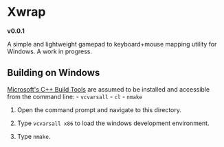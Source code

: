 # Xwrap
**v0.0.1**

A simple and lightweight gamepad to 
keyboard+mouse mapping utility for 
Windows. A work in progress.

## Building on Windows
[Microsoft's C++ Build Tools](https://visualstudio.microsoft.com/visual-cpp-build-tools/) are assumed to be installed and accessible from the command line:
    - `vcvarsall`
    - `cl`
    - `nmake`

1) Open the command prompt and navigate 
   to this directory.

2) Type `vcvarsall x86` to load the 
   windows development environment.

3) Type `nmake`.
